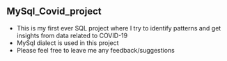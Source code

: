 ## MySql_Covid_project
- This is my first ever SQL project where I try to identify patterns and get insights from data related to COVID-19
- MySql dialect is used in this project
- Please feel free to leave me any feedback/suggestions

